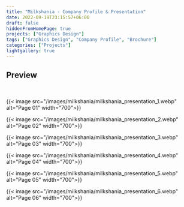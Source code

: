 ```yaml
---
title: "Milkshania - Company Profile & Presentation"
date: 2022-09-19T23:15:57+06:00
draft: false
hiddenFromHomePage: true
projects: ["Graphics Design"]
tags: ["Graphics Design", "Company Profile", "Brochure"]
categories: ["Projects"]
lightgallery: true
---
```


## Preview

<br>

{{< image src="/images/milkshania/milkshania_presentation_1.webp" alt="Page 01" width="700">}}

{{< image src="/images/milkshania/milkshania_presentation_2.webp" alt="Page 02" width="700">}}

{{< image src="/images/milkshania/milkshania_presentation_3.webp" alt="Page 03" width="700">}}

{{< image src="/images/milkshania/milkshania_presentation_4.webp" alt="Page 04" width="700">}}

{{< image src="/images/milkshania/milkshania_presentation_5.webp" alt="Page 05" width="700">}}

{{< image src="/images/milkshania/milkshania_presentation_6.webp" alt="Page 06" width="700">}}